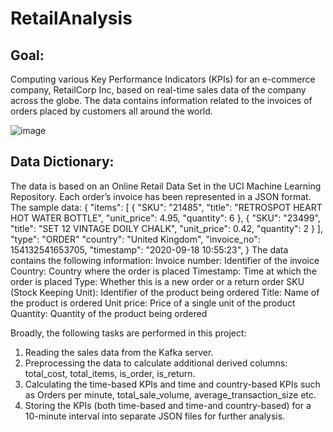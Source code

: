 # RetailAnalysis
## Goal:
Computing various Key Performance Indicators (KPIs) for an e-commerce company, RetailCorp Inc, based on real-time sales data of the company across the globe. The data contains information related to the invoices of orders placed by customers all around the world. 
 
![image](https://github.com/ritikamehra/RetailAnalysis/assets/54076372/abe0f6eb-82bf-40e2-90b4-b5eb44932351)

## Data Dictionary:
The data is based on an Online Retail Data Set in the UCI Machine Learning Repository. Each order’s invoice has been represented in a JSON format. The sample data:
{
  "items": [
  {
      "SKU": "21485",
      "title": "RETROSPOT HEART HOT WATER BOTTLE",
      "unit_price": 4.95,
      "quantity": 6
    },
    {
      "SKU": "23499",
      "title": "SET 12 VINTAGE DOILY CHALK",
      "unit_price": 0.42,
      "quantity": 2
    }
  ],
  "type": "ORDER"
  "country": "United Kingdom",
  "invoice_no": 154132541653705,
  "timestamp": "2020-09-18 10:55:23",
}
The data contains the following information:
Invoice number: Identifier of the invoice
Country: Country where the order is placed
Timestamp: Time at which the order is placed
Type: Whether this is a new order or a return order
SKU (Stock Keeping Unit): Identifier of the product being ordered
Title: Name of the product is ordered
Unit price: Price of a single unit of the product
Quantity: Quantity of the product being ordered

Broadly, the following tasks are performed in this project:
1. Reading the sales data from the Kafka server.
2. Preprocessing the data to calculate additional derived columns: total_cost, total_items, is_order, is_return.
3. Calculating the time-based KPIs and time and country-based KPIs such as Orders per minute, total_sale_volume, average_transaction_size etc.
4. Storing the KPIs (both time-based and time-and country-based) for a 10-minute interval into separate JSON files for further analysis.
